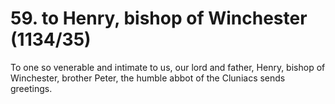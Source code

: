 # 59. to Henry, bishop of Winchester \(1134/35\)

To one so venerable and intimate to us, our lord and father, Henry, bishop of Winchester, brother Peter, the humble abbot of the Cluniacs sends greetings.

